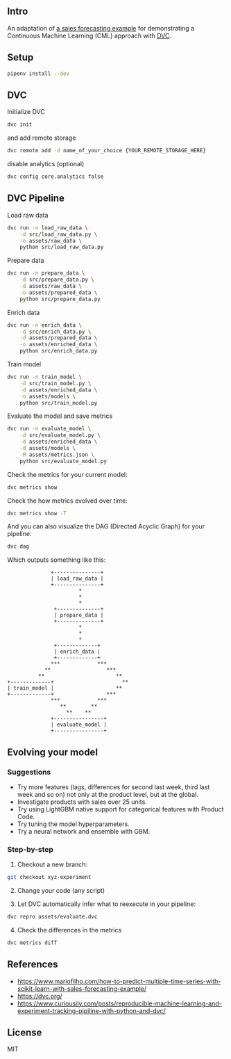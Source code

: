 ## Intro

An adaptation of [a sales forecasting example](https://www.mariofilho.com/how-to-predict-multiple-time-series-with-scikit-learn-with-sales-forecasting-example/) for demonstrating a Continuous Machine Learning (CML) approach with [DVC](https://dvc.org/).

## Setup

```sh
pipenv install --dev
```

## DVC

Initialize DVC

```sh
dvc init
```

and add remote storage

```sh
dvc remote add -d name_of_your_choice {YOUR_REMOTE_STORAGE_HERE}
```

disable analytics (optional)

```sh
dvc config core.analytics false
```

## DVC Pipeline

Load raw data

```sh
dvc run -n load_raw_data \
    -d src/load_raw_data.py \
    -o assets/raw_data \
    python src/load_raw_data.py
```

Prepare data

```sh
dvc run -n prepare_data \
    -d src/prepare_data.py \
    -d assets/raw_data \
    -o assets/prepared_data \
    python src/prepare_data.py
```

Enrich data

```sh
dvc run -n enrich_data \
    -d src/enrich_data.py \
    -d assets/prepared_data \
    -o assets/enriched_data \
    python src/enrich_data.py
```


Train model

```sh
dvc run -n train_model \
    -d src/train_model.py \
    -d assets/enriched_data \
    -o assets/models \
    python src/train_model.py
```

Evaluate the model and save metrics

```sh
dvc run -n evaluate_model \
    -d src/evaluate_model.py \
    -d assets/enriched_data \
    -d assets/models \
    -M assets/metrics.json \
    python src/evaluate_model.py
```

Check the metrics for your current model:

```sh
dvc metrics show
```

Check the how metrics evolved over time:

```sh
dvc metrics show -T
```

And you can also visualize the DAG (Directed Acyclic Graph) for your pipeline:

```sh
dvc dag
```

Which outputs something like this:

```
              +---------------+
              | load_raw_data |
              +---------------+
                       *
                       *
                       *
               +--------------+
               | prepare_data |
               +--------------+
                       *
                       *
                       *
               +-------------+
               | enrich_data |
               +-------------+
              ***            ***
            **                  ***
          **                       **
+-------------+                      **
| train_model |                    **
+-------------+                 ***
              ***            ***
                 **        **
                   **    **
              +----------------+
              | evaluate_model |
              +----------------+
```

## Evolving your model

### Suggestions

* Try more features (lags, differences for second last week, third last week and so on) not only at the product level, but at the global.
* Investigate products with sales over 25 units.
* Try using LightGBM native support for categorical features with Product Code.
* Try tuning the model hyperparameters.
* Try a neural network and ensemble with GBM.

### Step-by-step

1) Checkout a new branch:

```sh
git checkout xyz-experiment
```

2) Change your code (any script)

3) Let DVC automatically infer what to reexecute in your pipeline: 

```sh
dvc repro assets/evaluate.dvc
```

4) Check the differences in the metrics

```sh
dvc metrics diff
```

## References

* https://www.mariofilho.com/how-to-predict-multiple-time-series-with-scikit-learn-with-sales-forecasting-example/
* https://dvc.org/
* https://www.curiousily.com/posts/reproducible-machine-learning-and-experiment-tracking-pipiline-with-python-and-dvc/

## License

MIT